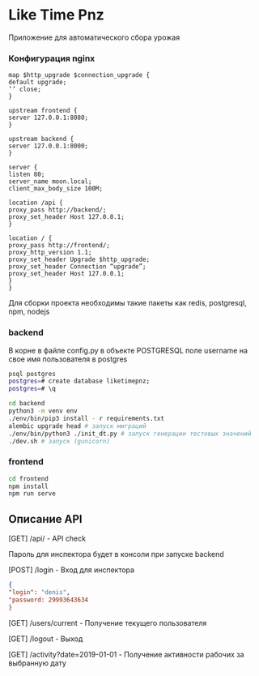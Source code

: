 # Like Time Pnz

Приложение для автоматического сбора урожая

### Конфигурация nginx

```nginx
map $http_upgrade $connection_upgrade {
default upgrade;
‘’ close;
}

upstream frontend {
server 127.0.0.1:8080;
}

upstream backend {
server 127.0.0.1:8000;
}

server {
listen 80;
server_name moon.local;
client_max_body_size 100M;

location /api {
proxy_pass http://backend/;
proxy_set_header Host 127.0.0.1;
}

location / {
proxy_pass http://frontend/;
proxy_http_version 1.1;
proxy_set_header Upgrade $http_upgrade;
proxy_set_header Connection “upgrade”;
proxy_set_header Host 127.0.0.1;
}
}
```

Для сборки проекта необходимы такие пакеты как redis, postgresql, npm, nodejs

### backend

В корне в файле config.py в объекте POSTGRESQL поле username на свое имя пользователя в postgres

```bash
psql postgres
postgres=# create database liketimepnz;
postgres=# \q

cd backend
python3 -m venv env
./env/bin/pip3 install - r requirements.txt
alembic upgrade head # запуск миграций
./env/bin/python3 ./init_dt.py # запуск генерации тестовых значений
./dev.sh # запуск (gunicorn)
```

### frontend

```bash
cd frontend
npm install
npm run serve
```

## Описание API

[GET] /api/ - API check

Пароль для инспектора будет в консоли при запуске backend

[POST] /login - Вход для инспектора

```json
{
"login": "denis",
"password: 29993643634
}
```

[GET] /users/current - Получение текущего пользователя

[GET] /logout - Выход

[GET] /activity?date=2019-01-01 - Получение активности рабочих за выбранную дату
